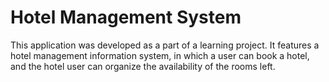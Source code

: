 # Hotel Management System

This application was developed as a part of a learning project.
It features a hotel management information system, in which a user can book a hotel, and the 
hotel user can organize the availability of the rooms left.